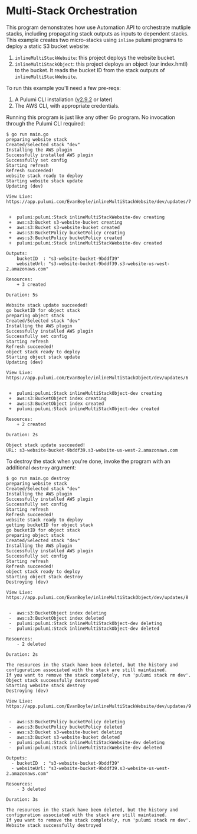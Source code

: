 # Multi-Stack Orchestration

This program demonstrates how use Automation API to orchestrate mutliple stacks, including propagating stack outputs as inputs to dependent stacks. This example creates two micro-stacks using `inline` pulumi programs to deploy a static S3 bucket website:

1. `inlineMultiStackWebsite`: this project deploys the website bucket.
2. `inlineMultiStackObject`: this project deploys an object (our index.hmtl) to the bucket. It reads the bucket ID from the stack outputs of `inlineMultiStackWebsite`.

To run this example you'll need a few pre-reqs:
1. A Pulumi CLI installation ([v2.9.2](https://www.pulumi.com/docs/get-started/install/versions/) or later)
2. The AWS CLI, with appropriate credentials.

Running this program is just like any other Go program. No invocation through the Pulumi CLI required:

```shell
$ go run main.go
preparing website stack
Created/Selected stack "dev"
Installing the AWS plugin
Successfully installed AWS plugin
Successfully set config
Starting refresh
Refresh succeeded!
website stack ready to deploy
Starting website stack update
Updating (dev)

View Live: https://app.pulumi.com/EvanBoyle/inlineMultiStackWebsite/dev/updates/7


 +  pulumi:pulumi:Stack inlineMultiStackWebsite-dev creating 
 +  aws:s3:Bucket s3-website-bucket creating 
 +  aws:s3:Bucket s3-website-bucket created 
 +  aws:s3:BucketPolicy bucketPolicy creating 
 +  aws:s3:BucketPolicy bucketPolicy created 
 +  pulumi:pulumi:Stack inlineMultiStackWebsite-dev created 
 
Outputs:
    bucketID  : "s3-website-bucket-9bddf39"
    websiteUrl: "s3-website-bucket-9bddf39.s3-website-us-west-2.amazonaws.com"

Resources:
    + 3 created

Duration: 5s

Website stack update succeeded!
go bucketID for object stack
preparing object stack
Created/Selected stack "dev"
Installing the AWS plugin
Successfully installed AWS plugin
Successfully set config
Starting refresh
Refresh succeeded!
object stack ready to deploy
Starting object stack update
Updating (dev)

View Live: https://app.pulumi.com/EvanBoyle/inlineMultiStackObject/dev/updates/6


 +  pulumi:pulumi:Stack inlineMultiStackObject-dev creating 
 +  aws:s3:BucketObject index creating 
 +  aws:s3:BucketObject index created 
 +  pulumi:pulumi:Stack inlineMultiStackObject-dev created 
 
Resources:
    + 2 created

Duration: 2s

Object stack update succeeded!
URL: s3-website-bucket-9bddf39.s3-website-us-west-2.amazonaws.com
```

To destroy the stack when you're done, invoke the program with an additional `destroy` argument:

```shell
$ go run main.go destroy
preparing website stack
Created/Selected stack "dev"
Installing the AWS plugin
Successfully installed AWS plugin
Successfully set config
Starting refresh
Refresh succeeded!
website stack ready to deploy
getting bucketID for object stack
go bucketID for object stack
preparing object stack
Created/Selected stack "dev"
Installing the AWS plugin
Successfully installed AWS plugin
Successfully set config
Starting refresh
Refresh succeeded!
object stack ready to deploy
Starting object stack destroy
Destroying (dev)

View Live: https://app.pulumi.com/EvanBoyle/inlineMultiStackObject/dev/updates/8


 -  aws:s3:BucketObject index deleting 
 -  aws:s3:BucketObject index deleted 
 -  pulumi:pulumi:Stack inlineMultiStackObject-dev deleting 
 -  pulumi:pulumi:Stack inlineMultiStackObject-dev deleted 
 
Resources:
    - 2 deleted

Duration: 2s

The resources in the stack have been deleted, but the history and configuration associated with the stack are still maintained. 
If you want to remove the stack completely, run 'pulumi stack rm dev'.
Object stack successfully destroyed
Starting website stack destroy
Destroying (dev)

View Live: https://app.pulumi.com/EvanBoyle/inlineMultiStackWebsite/dev/updates/9


 -  aws:s3:BucketPolicy bucketPolicy deleting 
 -  aws:s3:BucketPolicy bucketPolicy deleted 
 -  aws:s3:Bucket s3-website-bucket deleting 
 -  aws:s3:Bucket s3-website-bucket deleted 
 -  pulumi:pulumi:Stack inlineMultiStackWebsite-dev deleting 
 -  pulumi:pulumi:Stack inlineMultiStackWebsite-dev deleted 
 
Outputs:
  - bucketID  : "s3-website-bucket-9bddf39"
  - websiteUrl: "s3-website-bucket-9bddf39.s3-website-us-west-2.amazonaws.com"

Resources:
    - 3 deleted

Duration: 3s

The resources in the stack have been deleted, but the history and configuration associated with the stack are still maintained. 
If you want to remove the stack completely, run 'pulumi stack rm dev'.
Website stack successfully destroyed
```
